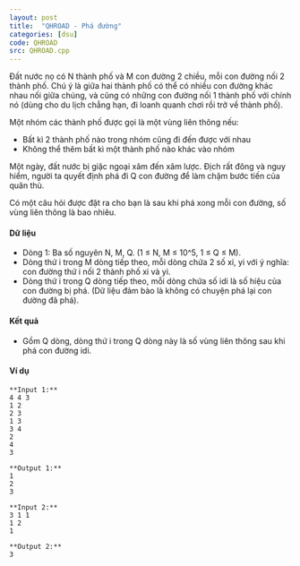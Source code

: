 ```yaml
---
layout: post
title:  "QHROAD - Phá đường"
categories: [dsu]
code: QHROAD
src: QHROAD.cpp
---
```




  


Đất nước nọ có N thành phố và M con đường 2 chiều, mỗi con đường nối 2 thành phố. Chú ý là giữa hai thành phố có thể có nhiều con đường khác nhau nối giữa chúng, và cũng có những con đường nối 1 thành phố với chính nó (dùng cho du lịch chẳng hạn, đi loanh quanh chơi rồi trở về thành phố).

Một nhóm các thành phố được gọi là một vùng liên thông nếu:

*   Bất kì 2 thành phố nào trong nhóm cũng đi đến được với nhau
*   Không thể thêm bất kì một thành phố nào khác vào nhóm

Một ngày, đất nước bị giặc ngoại xâm đến xâm lược. Địch rất đông và nguy hiểm, người ta quyết định phá đi Q con đường để làm chậm bước tiến của quân thù.

Có một câu hỏi được đặt ra cho bạn là sau khi phá xong mỗi con đường, số vùng liên thông là bao nhiêu.

#### Dữ liệu

*   Dòng 1: Ba số nguyên N, M, Q. (1 ≤ N, M ≤ 10^5, 1 ≤ Q ≤ M).
*   Dòng thứ i trong M dòng tiếp theo, mỗi dòng chứa 2 số xi, yi với ý nghĩa: con đường thứ i nối 2 thành phố xi và yi.
*   Dòng thứ i trong Q dòng tiếp theo, mỗi dòng chứa số idi là số hiệu của con đường bị phá. (Dữ liệu đảm bào là không có chuyện phá lại con đường đã phá).

#### Kết quả

*   Gồm Q dòng, dòng thứ i trong Q dòng này là số vùng liên thông sau khi phá con đường idi.

#### Ví dụ

```
**Input 1:**
4 4 3  
1 2  
2 3  
1 3  
3 4  
2  
4  
3

**Output 1:**
1  
2  
3

**Input 2:**
3 1 1  
1 2  
1 
```

```
**Output 2:**
3
```

<!--more-->

